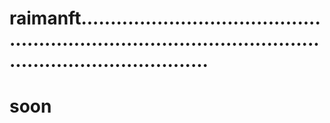 # raimanft................................................................................................................................
# soon
